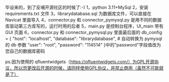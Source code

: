 毕设来的，到了反哺开源社区的时候了:-)
1，python 3.11+MySql
2，安装 requirements.txt 文件
3，librarydatabase.sql 为数据库文件，可以直接在 Navicat 里面导入
4，connector.py 和 connector_pymysql.py 是用不同的数据库驱动第三方库写的，运行时用的后者
5，main.py 是控制台程序，UI_main 带有 GUI 页面
6，connector.py 和 connector_pymysql.py 里面最后面的
db_config = {
"host": "localhost",
"database": "librarydatabase", # 自动转换为 pymysql 的 db 参数
"user": "root",
"password": "114514"
}中的"password"字段值改为您自己的数据库密码

ps.因为使用的 qfluentwidgets（https://qfluentwidgets.com/）为GPL开源协议，所以您更改后开源的时候，请同样使用GPL协议，并禁止商用（虽然不可能就是了）
